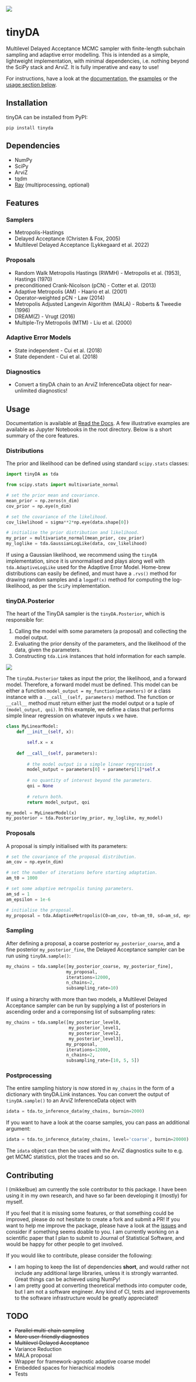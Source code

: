 ![](https://github.com/mikkelbue/tinyDA/blob/main/misc/tinyDA.png)

# tinyDA
Multilevel Delayed Acceptance MCMC sampler with finite-length subchain sampling and adaptive error modelling. This is intended as a simple, lightweight implementation, with minimal dependencies, i.e. nothing beyond the SciPy stack and ArviZ. It is fully imperative and easy to use!

For instructions, have a look at the [documentation](https://tinyda.readthedocs.io/en/latest/), the [examples](https://github.com/mikkelbue/tinyDA/tree/main/examples) or the [usage section below](#usage).

## Installation
tinyDA can be installed from PyPI:
```
pip install tinyda
```

## Dependencies
* NumPy
* SciPy
* ArviZ
* tqdm
* [Ray](https://docs.ray.io/en/master/) (multiprocessing, optional)

## Features

### Samplers
* Metropolis-Hastings
* Delayed Acceptance (Christen & Fox, 2005)
* Multilevel Delayed Acceptance (Lykkegaard et al. 2022)

### Proposals
* Random Walk Metropolis Hastings (RWMH) - Metropolis et al. (1953), Hastings (1970)
* preconditioned Crank-Nicolson (pCN) - Cotter et al. (2013)
* Adaptive Metropolis (AM) - Haario et al. (2001)
* Operator-weighted pCN - Law (2014)
* Metropolis Adjusted Langevin Algorithm (MALA) - Roberts & Tweedie (1996)
* DREAM(Z) - Vrugt (2016)
* Multiple-Try Metropolis (MTM) - Liu et al. (2000)

### Adaptive Error Models
* State independent - Cui et al. (2018)
* State dependent - Cui et al. (2018)

### Diagnostics
* Convert a tinyDA chain to an ArviZ InferenceData object for near-unlimited diagnostics!

## Usage
Documentation is available at [Read the Docs](https://tinyda.readthedocs.io/en/latest/). A few illustrative examples are available as Jupyter Notebooks in the root directory. Below is a short summary of the core features.

### Distributions
The prior and likelihood can be defined using standard `scipy.stats` classes:
```python
import tinyDA as tda

from scipy.stats import multivariate_normal

# set the prior mean and covariance.
mean_prior = np.zeros(n_dim)
cov_prior = np.eye(n_dim)

# set the covariance of the likelihood.
cov_likelihood = sigma**2*np.eye(data.shape[0])

# initialise the prior distribution and likelihood.
my_prior = multivariate_normal(mean_prior, cov_prior)
my_loglike = tda.GaussianLogLike(data, cov_likelihood)
```
If using a Gaussian likelihood, we recommend using the `tinyDA` implementation, since it is unnormalised and plays along well with `tda.AdaptiveLogLike` used for the Adaptive Error Model. Home-brew distributions can easily be defined, and must have a `.rvs()` method for drawing random samples and a `logpdf(x)` method for computing the log-likelihood, as per the `SciPy` implementation.

### tinyDA.Posterior
The heart of the TinyDA sampler is the `tinyDA.Posterior`, which is responsible for:
1. Calling the model with some parameters (a proposal) and collecting the model output.
2. Evaluating the prior density of the parameters, and the likelihood of the data, given the parameters.
3. Constructing `tda.Link` instances that hold information for each sample.

![](https://github.com/mikkelbue/tinyDA/blob/main/misc/flowchart.png)

The `tinyDA.Posterior` takes as input the prior, the likelihood, and a forward model. Therefore, a forward model must be defined. This model can be either a function `model_output = my_function(parameters)` or a class instance with a `.__call__(self, parameters)` method. The function or `__call__` method must return either just the model output or a tuple of `(model_output, qoi)`. In this example, we define a class that performs simple linear regression on whatever inputs `x` we have.

```python
class MyLinearModel:
    def __init__(self, x):

        self.x = x
        
    def __call__(self, parameters):
        
        # the model output is a simple linear regression
        model_output = parameters[0] + parameters[1]*self.x
        
        # no quantity of interest beyond the parameters.
        qoi = None
        
        # return both.
        return model_output, qoi

my_model = MyLinearModel(x)
my_posterior = tda.Posterior(my_prior, my_loglike, my_model)
```

### Proposals
A proposal is simply initialised with its parameters:
```python
# set the covariance of the proposal distribution.
am_cov = np.eye(n_dim)

# set the number of iterations before starting adaptation.
am_t0 = 1000

# set some adaptive metropolis tuning parameters.
am_sd = 1
am_epsilon = 1e-6

# initialise the proposal.
my_proposal = tda.AdaptiveMetropolis(C0=am_cov, t0=am_t0, sd=am_sd, epsilon=am_epsilon)
```

### Sampling
After defining a proposal, a coarse posterior `my_posterior_coarse`, and a fine posterior `my_posterior_fine`, the Delayed Acceptance sampler can be run using `tinyDA.sample()`:
```python
my_chains = tda.sample([my_posterior_coarse, my_posterior_fine], 
                       my_proposal, 
                       iterations=12000, 
                       n_chains=2, 
                       subsampling_rate=10)
```

If using a hirarchy with more than two models, a Multilevel Delayed Acceptance sampler can be run by supplying a list of posteriors in ascending order and a correponsing list of subsampling rates:
```python
my_chains = tda.sample([my_posterior_level0, 
                        my_posterior_level1, 
                        my_posterior_level2, 
                        my_posterior_level3], 
                       my_proposal, 
                       iterations=12000, 
                       n_chains=2, 
                       subsampling_rate=[10, 5, 5])
```

### Postprocessing
The entire sampling history is now stored in `my_chains` in the form of a dictionary with tinyDA.Link instances. You can convert the output of `tinyDA.sample()` to an ArviZ InferenceData object with 
```python
idata = tda.to_inference_data(my_chains, burnin=2000)
```
If you want to have a look at the coarse samples, you can pass an additional argument:
```python
idata = tda.to_inference_data(my_chains, level='coarse', burnin=20000)
```

The `idata` object can then be used with the ArviZ diagnostics suite to e.g. get MCMC statistics, plot the traces and so on.

## Contributing
I (mikkelbue) am currently the sole contributor to this package. I have been using it in my own research, and have so far been developing it (mostly) for myself. 

If you feel that it is missing some features, or that something could be improved, please do not hesitate to create a fork and submit a PR! If you want to help me improve the package, please have a look at the [issues](https://github.com/mikkelbue/tinyDA/issues) and consider if something seems doable to you. I am currently working on a scientific paper that I plan to submit to Journal of Statistical Software, and would be happy for other people to get involved.

If you would like to contribute, please consider the following:
* I am hoping to keep the list of dependencies **short**, and would rather not include any additional large libraries, unless it is strongly warranted. Great things can be achieved using NumPy!
* I am pretty good at converting theoretical methods into computer code, but I am not a software engineer. Any kind of CI, tests and improvements to the software infrastructure would be greatly appreciated!

## TODO
* ~~Parallel multi-chain sampling~~
* ~~More user-friendly diagnostics~~
* ~~Multilevel Delayed Acceptance~~
* Variance Reduction
* MALA proposal
* Wrapper for framework-agnostic adaptive coarse model
* Embedded spaces for hierachical models
* Tests


